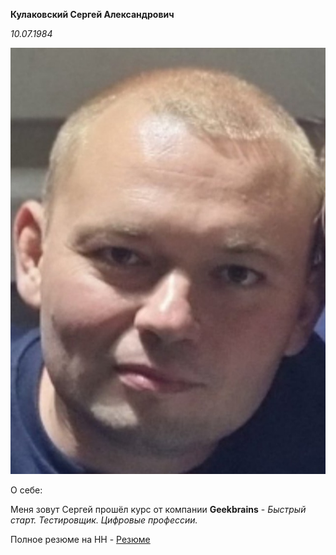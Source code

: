 **Кулаковский Сергей Александрович**

*10.07.1984*

![моё фото](/1658944129992.jpg)

О себе:

Меня зовут Сергей прошёл курс от компании **Geekbrains** - *Быстрый старт. Тестировщик. Цифровые профессии.*

Полное резюме на HH - [Резюме](https://voronezh.hh.ru/applicant/resumes/view?resume=fbd71642ff0b7afbce0039ed1f737038473832)

